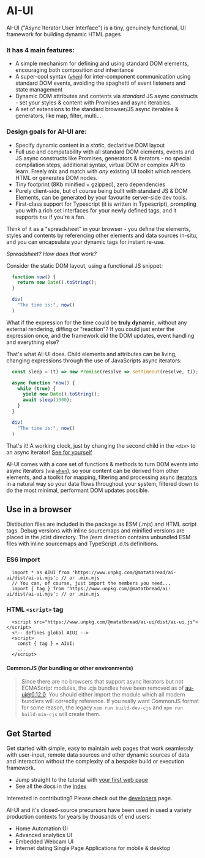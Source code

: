 # AI-UI

AI-UI ("Async Iterator User Interface") is a tiny, genuinely functional, UI framework for building dynamic HTML pages

### It has 4 main features:

* A simple mechanism for defining and using standard DOM elements, encouraging both composition _and_ inheritance
* A super-cool syntax ([`when`](https://github.com/MatAtBread/AI-UI/blob/main/guide/when.md)) for inter-component communication using standard DOM events, avoiding the spaghetti of event listeners and state management
* Dynamic DOM attributes and contents via _standard_ JS async constructs - set your styles & content with Promises and async iterables.
* A set of extensions to the standard browser/JS async iterables & generators, like map, filter, multi...

### Design goals for AI-UI are:

* Specify dynamic content in a _static_, declaritive DOM layout
* Full use and compatability with all standard DOM elements, events and JS async constructs like Promises, generators & iterators - no special compilation steps, additional syntax, virtual DOM or complex API to learn. Freely mix and match with _any_ existing UI toolkit which renders HTML or generates DOM nodes.
* Tiny footprint (8Kb minified + gzipped), zero dependencies
* Purely client-side, but of course being bullt with standard JS & DOM Elements, can be generated by your favourite server-side dev tools.
* First-class support for Typescript (it is written in Typescript), prompting you with a rich set interfaces for your newly defined tags, and it supports `tsx` if you're a fan.

Think of it as a "spreadsheet" in your browser - you define the elements, styles and contents by referencing other elements and data sources in-situ, and you can encapsulate your dynamic tags for instant re-use.

_Spreadsheet? How does that work?_

Consider the static DOM layout, using a functional JS snippet:
```javascript
  function now() {
    return new Date().toString();
  }

  div(
    "The time is:", now()
  )
```
What if the expression for the time could be **truly dynamic**, without any external rendering, diffing or "reaction"? If you could just enter the expression once, and the framework did the DOM updates, event handling and everything else?

That's what AI-UI does. Child elements and attributes can be living, changing expressions through the use of JavaScripts async iterators:
```javascript
  const sleep = (t) => new Promise(resolve => setTimeout(resolve, t));

  async function *now() {
    while (true) {
      yield new Date().toString();
      await sleep(1000);
    }
  }

  div(
    "The time is:", now()
  )
```
That's it! A working clock, just by changing the second child in the `<div>` to an async iterator! [See for yourself](https://raw.githack.com/MatAtBread/AI-UI/main/guide/examples/readme.html)

AI-UI comes with a core set of functions & methods to turn DOM events into async iterators (via [`when`](https://github.com/MatAtBread/AI-UI/blob/main/guide/when.md)), so your content can be derived from other elements, and a toolkit for mapping, filtering and processing async [iterators](https://github.com/MatAtBread/AI-UI/blob/main/guide/iterators.md) in a natural way so your data flows throughout your system, filtered down to do the most minimal, performant DOM updates possible.

## Use in a browser

Distibution files are included in the package as ESM (.mjs) and HTML script tags. Debug versions with inline sourcemaps and minified versions are placed in the /dist directory. The /esm direction contains unbundled ESM files with inline sourcemaps and TypeScript .d.ts definitions.

### ES6 import
```
  import * as AIUI from 'https://www.unpkg.com/@matatbread/ai-ui/dist/ai-ui.mjs'; // or .min.mjs
  // You can, of course, just import the members you need...
  import { tag } from 'https://www.unpkg.com/@matatbread/ai-ui/dist/ai-ui.mjs'; // or .min.mjs
```

### HTML `<script>` tag
```
  <script src="https://www.unpkg.com/@matatbread/ai-ui/dist/ai-ui.js"></script>
  <!-- defines global AIUI -->
  <script>
    const { tag } = AIUI;
    ...
  </script>
```

#### CommonJS (for bundling or other environments)
> Since there are no browsers that support async iterators but not ECMAScript modules, the .cjs bundles have been removed
> as of au-ui@0.12.0. You should either import the module which all modern bundlers will correctly reference. If you really
> want CommonJS format for some reason, the legacy `npm run build-dev-cjs` and  `npm run build-min-cjs` will create them.

## Get Started

Get started with simple, easy to maintain web pages that work seamlessly with user-input, remote data sources and other dynamic sources of data and interaction without the complexity of a bespoke build or execution framework.

* Jump straight to the tutorial with [your first web page](https://github.com/MatAtBread/AI-UI/blob/main/guide/your-first-web-page.md)
* See all the docs in the [index](https://github.com/MatAtBread/AI-UI/blob/main/guide/index.md)

Interested in contributing? Please check out the [developers](https://github.com/MatAtBread/AI-UI/blob/main/guide/developers.md) page.

AI-UI and it's closed-source precursors have been used in used a variety production contexts for years by thousands of end users:
* Home Automation UI
* Advanced analytics UI
* Embedded Webcam UI
* Internet dating Single Page Applications for mobile & desktop
